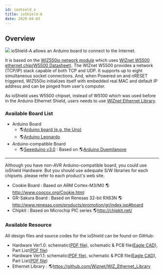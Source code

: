 ```yaml
---
id: ioshield_a
title: ioShield-A
date: 2020-04-03
---
```


## Overview

![](/osh/ioshield-a/io_s_a.png) ioShield-A allows an Arduino board to
connect to the Internet.

It is based on the [WIZ550io network module](Overview.md)
which uses [WIZnet W5500 ethernet chip(W5500
Datasheet)](Overview.md). The WIZnet W5500 provides a
network (TCP/IP) stack capable of both TCP and UDP. It supports up to
eight simultaneous socket connections. And, when Powered on and nRESET
triggered, WIZ550io initializes itself with embedded real MAC and
default IP address and can be pinged from user’s computer.

As ioShield uses W5500 chipset, instead of W5100 which was used before
in the Arduino Ethernet Shield, users needs to use [WIZnet Ethernet
Library]().

### Available Board List

  - Arduino Board
      - 🌎[Arduino board (e.g. the
        Uno)](http://arduino.cc/en/Main/ArduinoBoardUno)
      - 🌎[Arduino
        Leonardo](http://arduino.cc/en/Main/ArduinoBoardLeonardo)
  - Arduino-compatible Board
      - 🌎[Seeeduino v3.0](http://www.seeedstudio.com/wiki/Seeeduino_v3.0)
        : Based on 🌎[Arduino
        Duemilanove](http://arduino.cc/en/Main/ArduinoBoardDuemilanove)

-----
>
 Although you have non-AVR
Arduino-compatible board, you could use ioShield Hardware. But you
should use adequate S/W libraries for each chipsets. please refer to
each product's web site.

  - Cookie Board : Based on ARM Cortex-M3/M0
    🌎<http://www.coocox.org/Cookie.html>
  - GR-Sakura Board : Based on Renesas 32-bit RX63N
    🌎<http://www.renesas.com/products/promotion/gr/index.jsp#board>
  - Chipkit : Based on Microchip PIC series 🌎<http://chipkit.net/>

>

### Available Resource

All design files and source codes for the ioShield can be found on
GitHub:

  - Hardware Ver1.0: schematic([PDF file](/img/osh/ioshield-a/ioshield-a.pdf)), schematic & PCB file([Eagle CAD](/img/osh/ioshield-a/ioshield-a_eaglecad.zip)), Part List([PDF file](/img/osh/ioshield-a/ioshield-a_v1_0_pl_130904.pdf))
  - Hardware Ver1.1: schematic([PDF file](/img/osh/ioshield-a/ioshield-a_v1.1_sch.pdf)), schematic & PCB file([Eagle CAD](/img/osh/ioshield-a/ver1_1.zip)), Part List([PDF file](/img/osh/ioshield-a/ioshield-a_v1_1_pl_140120.pdf))
  - Ethernet Library : 🌎<https://github.com/Wiznet/WIZ_Ethernet_Library>
